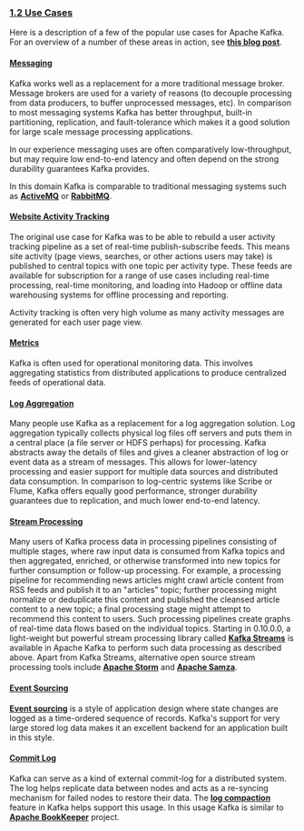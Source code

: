 ### [**1.2 Use Cases**](http://kafka.apache.org/documentation.html#uses)

Here is a description of a few of the popular use cases for Apache Kafka. For an overview of a number of these areas in action, see [**this blog post**](http://engineering.linkedin.com/distributed-systems/log-what-every-software-engineer-should-know-about-real-time-datas-unifying).

#### [**Messaging**](http://kafka.apache.org/documentation.html#uses_messaging)

Kafka works well as a replacement for a more traditional message broker. Message brokers are used for a variety of reasons \(to decouple processing from data producers, to buffer unprocessed messages, etc\). In comparison to most messaging systems Kafka has better throughput, built-in partitioning, replication, and fault-tolerance which makes it a good solution for large scale message processing applications.

In our experience messaging uses are often comparatively low-throughput, but may require low end-to-end latency and often depend on the strong durability guarantees Kafka provides.

In this domain Kafka is comparable to traditional messaging systems such as [**ActiveMQ**](http://activemq.apache.org/) or [**RabbitMQ**](https://www.rabbitmq.com/).

#### [**Website Activity Tracking**](http://kafka.apache.org/documentation.html#uses_website)

The original use case for Kafka was to be able to rebuild a user activity tracking pipeline as a set of real-time publish-subscribe feeds. This means site activity \(page views, searches, or other actions users may take\) is published to central topics with one topic per activity type. These feeds are available for subscription for a range of use cases including real-time processing, real-time monitoring, and loading into Hadoop or offline data warehousing systems for offline processing and reporting.

Activity tracking is often very high volume as many activity messages are generated for each user page view.

#### [**Metrics**](http://kafka.apache.org/documentation.html#uses_metrics)

Kafka is often used for operational monitoring data. This involves aggregating statistics from distributed applications to produce centralized feeds of operational data.

#### [**Log Aggregation**](http://kafka.apache.org/documentation.html#uses_logs)

Many people use Kafka as a replacement for a log aggregation solution. Log aggregation typically collects physical log files off servers and puts them in a central place \(a file server or HDFS perhaps\) for processing. Kafka abstracts away the details of files and gives a cleaner abstraction of log or event data as a stream of messages. This allows for lower-latency processing and easier support for multiple data sources and distributed data consumption. In comparison to log-centric systems like Scribe or Flume, Kafka offers equally good performance, stronger durability guarantees due to replication, and much lower end-to-end latency.

#### [**Stream Processing**](http://kafka.apache.org/documentation.html#uses_streamprocessing)

Many users of Kafka process data in processing pipelines consisting of multiple stages, where raw input data is consumed from Kafka topics and then aggregated, enriched, or otherwise transformed into new topics for further consumption or follow-up processing. For example, a processing pipeline for recommending news articles might crawl article content from RSS feeds and publish it to an "articles" topic; further processing might normalize or deduplicate this content and published the cleansed article content to a new topic; a final processing stage might attempt to recommend this content to users. Such processing pipelines create graphs of real-time data flows based on the individual topics. Starting in 0.10.0.0, a light-weight but powerful stream processing library called [**Kafka Streams**](http://kafka.apache.org/documentation.html#streams_overview) is available in Apache Kafka to perform such data processing as described above. Apart from Kafka Streams, alternative open source stream processing tools include [**Apache Storm**](https://storm.apache.org/) and [**Apache Samza**](http://samza.apache.org/).

#### [**Event Sourcing**](http://kafka.apache.org/documentation.html#uses_eventsourcing)

[**Event sourcing**](http://martinfowler.com/eaaDev/EventSourcing.html) is a style of application design where state changes are logged as a time-ordered sequence of records. Kafka's support for very large stored log data makes it an excellent backend for an application built in this style.

#### [**Commit Log**](http://kafka.apache.org/documentation.html#uses_commitlog)

Kafka can serve as a kind of external commit-log for a distributed system. The log helps replicate data between nodes and acts as a re-syncing mechanism for failed nodes to restore their data. The [**log compaction**](http://kafka.apache.org/documentation.html#compaction) feature in Kafka helps support this usage. In this usage Kafka is similar to [**Apache BookKeeper**](http://zookeeper.apache.org/bookkeeper/) project.

